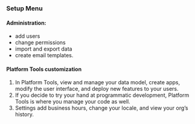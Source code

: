 ### Setup Menu

#### Administration:  
- add users 
- change permissions 
- import and export data 
- create email templates.
#### Platform Tools customization 
1. In Platform Tools, view and manage your data model, create apps, modify the user interface, and deploy new features to your users. 
2. If you decide to try your hand at programmatic development, Platform Tools is where you manage your code as well.
3. Settings add business hours, change your locale, and view your org’s history.
